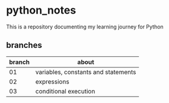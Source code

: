 # python_notes

This is a repository documenting my learning journey for Python

## branches
branch  | about
------------- | -------------
01  | variables, constants and statements
02  | expressions
03  | conditional execution
